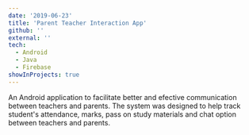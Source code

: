 ```yaml
---
date: '2019-06-23'
title: 'Parent Teacher Interaction App'
github: ''
external: ''
tech:
  - Android
  - Java
  - Firebase
showInProjects: true
---
```


An Android application to facilitate better and efective communication between teachers and parents. The system was designed to help track student's attendance, marks, pass on study materials and chat option between teachers and parents.
